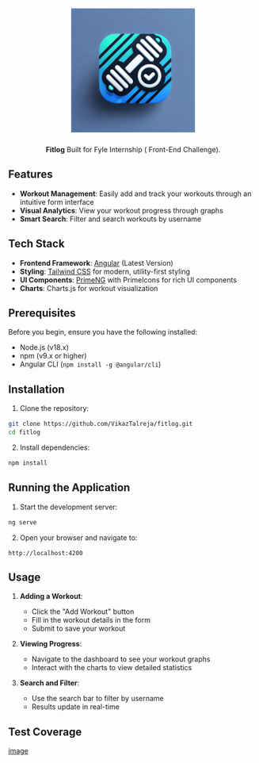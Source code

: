 <div align="center">
  <h1> <img height="250" width="250" alt="Fit-Trak_Loga" src="/src/assets/img/logo.jpg"> </h1>
  <strong>Fitlog</strong>
  Built for Fyle Internship ( Front-End Challenge).
</div>

## Features

- **Workout Management**: Easily add and track your workouts through an intuitive form interface
- **Visual Analytics**: View your workout progress through graphs
- **Smart Search**: Filter and search workouts by username

## Tech Stack

- **Frontend Framework**: [Angular](https://angular.io/) (Latest Version)
- **Styling**: [Tailwind CSS](https://tailwindcss.com/) for modern, utility-first styling
- **UI Components**: [PrimeNG](https://primeng.org/) with PrimeIcons for rich UI components
- **Charts**: Charts.js for workout visualization

## Prerequisites

Before you begin, ensure you have the following installed:
- Node.js (v18.x)
- npm (v9.x or higher)
- Angular CLI (`npm install -g @angular/cli`)

## Installation

1. Clone the repository:
```bash
git clone https://github.com/VikazTalreja/fitlog.git
cd fitlog
```

2. Install dependencies:
```bash
npm install
```

## Running the Application

1. Start the development server:
```bash
ng serve
```

2. Open your browser and navigate to:
```
http://localhost:4200
```

## Usage

1. **Adding a Workout**:
   - Click the "Add Workout" button
   - Fill in the workout details in the form
   - Submit to save your workout

2. **Viewing Progress**:
   - Navigate to the dashboard to see your workout graphs
   - Interact with the charts to view detailed statistics

3. **Search and Filter**:
   - Use the search bar to filter by username
   - Results update in real-time


## Test Coverage

[image](/src/assets/img/image.png) 

